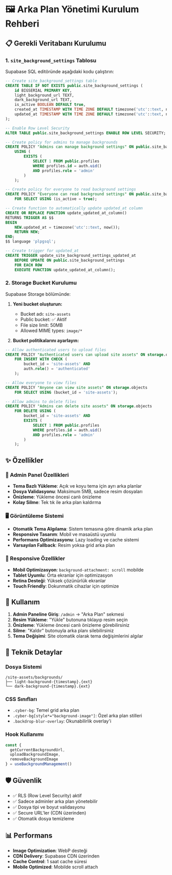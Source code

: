 # 🖼️ Arka Plan Yönetimi Kurulum Rehberi

## 📋 Gerekli Veritabanı Kurulumu

### 1. `site_background_settings` Tablosu

Supabase SQL editöründe aşağıdaki kodu çalıştırın:

```sql
-- Create site_background_settings table
CREATE TABLE IF NOT EXISTS public.site_background_settings (
    id BIGSERIAL PRIMARY KEY,
    light_background_url TEXT,
    dark_background_url TEXT,
    is_active BOOLEAN DEFAULT true,
    created_at TIMESTAMP WITH TIME ZONE DEFAULT timezone('utc'::text, now()) NOT NULL,
    updated_at TIMESTAMP WITH TIME ZONE DEFAULT timezone('utc'::text, now()) NOT NULL
);

-- Enable Row Level Security
ALTER TABLE public.site_background_settings ENABLE ROW LEVEL SECURITY;

-- Create policy for admins to manage backgrounds
CREATE POLICY "Admins can manage background settings" ON public.site_background_settings
    USING (
        EXISTS (
            SELECT 1 FROM public.profiles 
            WHERE profiles.id = auth.uid() 
            AND profiles.role = 'admin'
        )
    );

-- Create policy for everyone to read background settings
CREATE POLICY "Everyone can read background settings" ON public.site_background_settings
    FOR SELECT USING (is_active = true);

-- Create function to automatically update updated_at column
CREATE OR REPLACE FUNCTION update_updated_at_column()
RETURNS TRIGGER AS $$
BEGIN
    NEW.updated_at = timezone('utc'::text, now());
    RETURN NEW;
END;
$$ language 'plpgsql';

-- Create trigger for updated_at
CREATE TRIGGER update_site_background_settings_updated_at
    BEFORE UPDATE ON public.site_background_settings
    FOR EACH ROW
    EXECUTE FUNCTION update_updated_at_column();
```

### 2. Storage Bucket Kurulumu

Supabase Storage bölümünde:

1. **Yeni bucket oluşturun:**
   - Bucket adı: `site-assets`
   - Public bucket: ✅ Aktif
   - File size limit: 50MB
   - Allowed MIME types: `image/*`

2. **Bucket politikalarını ayarlayın:**

```sql
-- Allow authenticated users to upload files
CREATE POLICY "Authenticated users can upload site assets" ON storage.objects
    FOR INSERT WITH CHECK (
        bucket_id = 'site-assets' AND
        auth.role() = 'authenticated'
    );

-- Allow everyone to view files
CREATE POLICY "Anyone can view site assets" ON storage.objects
    FOR SELECT USING (bucket_id = 'site-assets');

-- Allow admins to delete files
CREATE POLICY "Admins can delete site assets" ON storage.objects
    FOR DELETE USING (
        bucket_id = 'site-assets' AND
        EXISTS (
            SELECT 1 FROM public.profiles 
            WHERE profiles.id = auth.uid() 
            AND profiles.role = 'admin'
        )
    );
```

## ✨ Özellikler

### 🎨 Admin Panel Özellikleri
- **Tema Bazlı Yükleme**: Açık ve koyu tema için ayrı arka planlar
- **Dosya Validasyonu**: Maksimum 5MB, sadece resim dosyaları
- **Önizleme**: Yükleme öncesi canlı önizleme
- **Kolay Silme**: Tek tık ile arka plan kaldırma

### 🖥️ Görüntüleme Sistemi
- **Otomatik Tema Algılama**: Sistem temasına göre dinamik arka plan
- **Responsive Tasarım**: Mobil ve masaüstü uyumlu
- **Performans Optimizasyonu**: Lazy loading ve cache sistemi
- **Varsayılan Fallback**: Resim yoksa grid arka plan

### 📱 Responsive Özellikler
- **Mobil Optimizasyon**: `background-attachment: scroll` mobilde
- **Tablet Uyumlu**: Orta ekranlar için optimizasyon
- **Retina Desteği**: Yüksek çözünürlük ekranlar
- **Touch Friendly**: Dokunmatik cihazlar için optimize

## 🚀 Kullanım

1. **Admin Paneline Giriş**: `/admin` -> "Arka Plan" sekmesi
2. **Resim Yükleme**: "Yükle" butonuna tıklayıp resim seçin
3. **Önizleme**: Yükleme öncesi canlı önizleme görebilirsiniz
4. **Silme**: "Kaldır" butonuyla arka planı silebilirsiniz
5. **Tema Değişimi**: Site otomatik olarak tema değişimlerini algılar

## 🔧 Teknik Detaylar

### Dosya Sistemi
```
/site-assets/backgrounds/
├── light-background-{timestamp}.{ext}
└── dark-background-{timestamp}.{ext}
```

### CSS Sınıfları
- `.cyber-bg`: Temel grid arka plan
- `.cyber-bg[style*="background-image"]`: Özel arka plan stilleri
- `.backdrop-blur-overlay`: Okunabilirlik overlay'i

### Hook Kullanımı
```typescript
const { 
  getCurrentBackgroundUrl,
  uploadBackgroundImage,
  removeBackgroundImage 
} = useBackgroundManagement()
```

## 🛡️ Güvenlik

- ✅ RLS (Row Level Security) aktif
- ✅ Sadece adminler arka plan yönetebilir
- ✅ Dosya tipi ve boyut validasyonu
- ✅ Secure URL'ler (CDN üzerinden)
- ✅ Otomatik dosya temizleme

## 📊 Performans

- **Image Optimization**: WebP desteği
- **CDN Delivery**: Supabase CDN üzerinden
- **Cache Control**: 1 saat cache süresi
- **Mobile Optimized**: Mobilde scroll attach